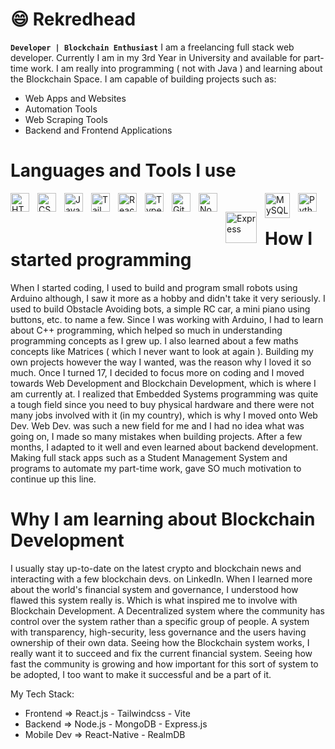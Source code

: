 # 😄 Rekredhead
**`Developer | Blockchain Enthusiast`**
I am a freelancing full stack web developer. Currently I am in my 3rd Year in University and available for part-time work.
I am really into programming ( not with Java ) and learning about the Blockchain Space.
I am capable of building projects such as:
- Web Apps and Websites
- Automation Tools
- Web Scraping Tools
- Backend and Frontend Applications

# Languages and Tools I use
<img align="left" alt="HTML" width="30px" style="padding-right:10px;" src="https://cdn.jsdelivr.net/gh/devicons/devicon/icons/html5/html5-plain.svg" />
<img align="left" alt="CSS" width="30px" style="padding-right:10px;" src="https://cdn.jsdelivr.net/gh/devicons/devicon/icons/css3/css3-plain.svg" />
<img align="left" alt="JavaScript" width="30px" style="padding-right:10px;" src="https://cdn.jsdelivr.net/gh/devicons/devicon/icons/javascript/javascript-plain.svg" />
<img align="left" alt="Tailwindcss" width="30px" style="padding-right:10px;" src="https://cdn.jsdelivr.net/gh/devicons/devicon/icons/tailwindcss/tailwindcss-plain.svg" />
<img align="left" alt="React" width="30px" style="padding-right:10px;" src="https://cdn.jsdelivr.net/gh/devicons/devicon/icons/react/react-original.svg" />
<img align="left" alt="TypeScript" width="30px" style="padding-right:10px;" src="https://cdn.jsdelivr.net/gh/devicons/devicon/icons/typescript/typescript-plain.svg" />
<img align="left" alt="Git" width="30px" style="padding-right:10px;" src="https://cdn.jsdelivr.net/gh/devicons/devicon/icons/git/git-original.svg" />
<img align="left" alt="NodeJS" width="30px" style="padding-right:10px;" src="https://cdn.jsdelivr.net/gh/devicons/devicon/icons/nodejs/nodejs-original.svg" />
<img align="left" alt="Express" width="50px" style="padding-right:10px; padding-top:30px" src="https://i.cloudup.com/zfY6lL7eFa-3000x3000.png" />
<img align="left" alt="MySQL" width="40px" style="padding-right:10px;" src="https://cdn.jsdelivr.net/gh/devicons/devicon/icons/mysql/mysql-original-wordmark.svg" />
<img align="left" alt="Python" width="30px" style="padding-right:10px;" src="https://cdn.jsdelivr.net/gh/devicons/devicon/icons/python/python-plain.svg" />
<br />

# How I started programming
When I started coding, I used to build and program small robots using Arduino although, I saw it more as a hobby and didn't take it very seriously.
I used to build Obstacle Avoiding bots, a simple RC car, a mini piano using buttons, etc. to name a few. Since I was working with Arduino, I had to learn about C++ programming, which helped so much in understanding programming concepts as I grew up. I also learned about a few maths concepts like Matrices ( which I never want to look at again ). Building my own projects however the way I wanted, was the reason why I loved it so much.
Once I turned 17, I decided to focus more on coding and I moved towards Web Development and Blockchain Development, which is where I am currently at.
I realized that Embedded Systems programming was quite a tough field since you need to buy physical hardware and there were not many jobs involved with it (in my country), which is why I moved onto Web Dev.
Web Dev. was such a new field for me and I had no idea what was going on, I made so many mistakes when building projects. After a few months, I adapted to it well and even learned about backend development.
Making full stack apps such as a Student Management System and programs to automate my part-time work, gave SO much motivation to continue up this line.

# Why I am learning about Blockchain Development
I usually stay up-to-date on the latest crypto and blockchain news and interacting with a few blockchain devs. on LinkedIn.
When I learned more about the world's financial system and governance, I understood how flawed this system really is. Which is what inspired me to involve with Blockchain Development.
A Decentralized system where the community has control over the system rather than a specific group of people. A system with transparency, high-security, less governance and the users having ownership of their own data.
Seeing how the Blockchain system works, I really want it to succeed and fix the current financial system. Seeing how fast the community is growing and how important for this sort of system to be adopted, I too want to make it successful and be a part of it.

My Tech Stack:
- Frontend => React.js - Tailwindcss - Vite
- Backend => Node.js - MongoDB - Express.js
- Mobile Dev => React-Native - RealmDB
